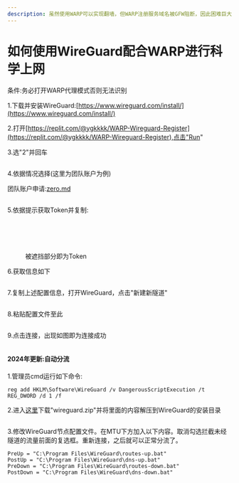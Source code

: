 ```yaml
---
description: 虽然使用WARP可以实现翻墙，但WARP注册服务域名被GFW阻断，因此困难巨大。所以，我们要将WARP配置文件转为WireGuard实现更自由科学上网。
---
```


# 如何使用WireGuard配合WARP进行科学上网

条件:务必打开WARP代理模式否则无法识别

1.下载并安装WireGuard:[https://www.wireguard.com/install/](https://www.wireguard.com/install/)

2.打开[https://replit.com/@ygkkkk/WARP-Wireguard-Register](https://replit.com/@ygkkkk/WARP-Wireguard-Register),点击"Run"

3.选"2"并回车

<figure><img src="../.gitbook/assets/屏幕截图 2023-06-24 172325.png" alt=""><figcaption></figcaption></figure>

4.依据情况选择(这里为团队账户为例)

团队账户申请:[zero.md](../other/zero.md "mention")

<figure><img src="../.gitbook/assets/屏幕截图 2023-06-24 172505.png" alt=""><figcaption></figcaption></figure>

5.依据提示获取Token并复制:

<figure><img src="../.gitbook/assets/屏幕截图 2023-06-24 172621.png" alt=""><figcaption></figcaption></figure>

<figure><img src="../.gitbook/assets/屏幕截图 2023-06-24 172955.png" alt=""><figcaption></figcaption></figure>

<figure><img src="../.gitbook/assets/屏幕截图 2023-06-24 173115.png" alt=""><figcaption></figcaption></figure>

<figure><img src="../.gitbook/assets/屏幕截图 2023-06-24 173139.png" alt=""><figcaption></figcaption></figure>

<figure><img src="../.gitbook/assets/屏幕截图 2023-06-24 173225.png" alt=""><figcaption><p>被遮挡部分即为Token</p></figcaption></figure>

6.获取信息如下

<figure><img src="../.gitbook/assets/屏幕截图 2023-06-24 173638.png" alt=""><figcaption></figcaption></figure>

7.复制上述配置信息，打开WireGuard，点击"新建新隧道"

<figure><img src="../.gitbook/assets/屏幕截图 2023-06-24 173844.png" alt=""><figcaption></figcaption></figure>

8.粘贴配置文件至此

<figure><img src="../.gitbook/assets/屏幕截图 2023-06-24 173919.png" alt=""><figcaption></figcaption></figure>

9.点击连接，出现如图即为连接成功

<figure><img src="../.gitbook/assets/屏幕截图 2023-06-24 174207.png" alt=""><figcaption></figcaption></figure>

#### 2024年更新:自动分流

1.管理员cmd运行如下命令:

```
reg add HKLM\Software\WireGuard /v DangerousScriptExecution /t REG_DWORD /d 1 /f
```

2.进入[这里](https://github.com/lmc999/auto-add-routes/blob/master/zip/wireguard.zip)下载"wireguard.zip"并将里面的内容解压到WireGuard的安装目录

<figure><img src="../.gitbook/assets/捕获.PNG" alt=""><figcaption></figcaption></figure>

3.修改WireGuard节点配置文件。在MTU下方加入以下内容。取消勾选拦截未经隧道的流量前面的复选框。重新连接，之后就可以正常分流了。

```
PreUp = "C:\Program Files\WireGuard\routes-up.bat"
PostUp = "C:\Program Files\WireGuard\dns-up.bat"
PreDown = "C:\Program Files\WireGuard\routes-down.bat"
PostDown = "C:\Program Files\WireGuard\dns-down.bat"
```
